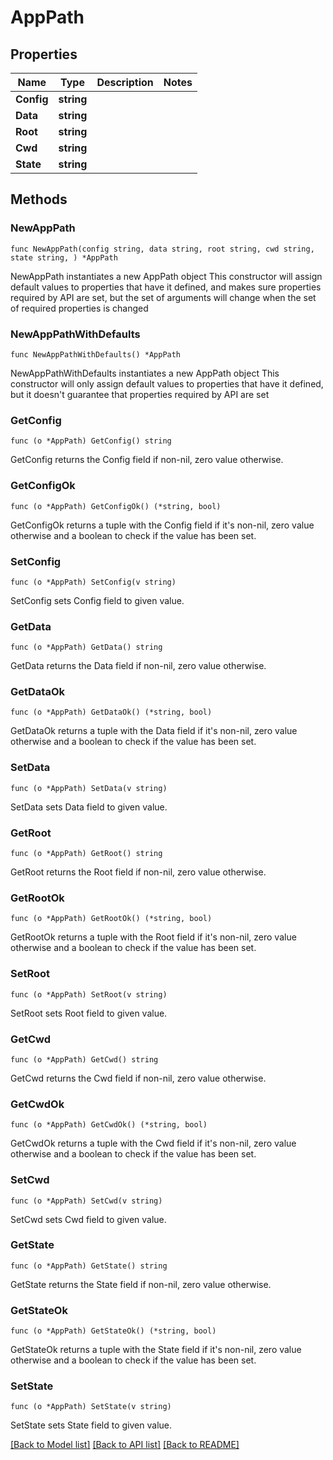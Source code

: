 # AppPath

## Properties

Name | Type | Description | Notes
------------ | ------------- | ------------- | -------------
**Config** | **string** |  | 
**Data** | **string** |  | 
**Root** | **string** |  | 
**Cwd** | **string** |  | 
**State** | **string** |  | 

## Methods

### NewAppPath

`func NewAppPath(config string, data string, root string, cwd string, state string, ) *AppPath`

NewAppPath instantiates a new AppPath object
This constructor will assign default values to properties that have it defined,
and makes sure properties required by API are set, but the set of arguments
will change when the set of required properties is changed

### NewAppPathWithDefaults

`func NewAppPathWithDefaults() *AppPath`

NewAppPathWithDefaults instantiates a new AppPath object
This constructor will only assign default values to properties that have it defined,
but it doesn't guarantee that properties required by API are set

### GetConfig

`func (o *AppPath) GetConfig() string`

GetConfig returns the Config field if non-nil, zero value otherwise.

### GetConfigOk

`func (o *AppPath) GetConfigOk() (*string, bool)`

GetConfigOk returns a tuple with the Config field if it's non-nil, zero value otherwise
and a boolean to check if the value has been set.

### SetConfig

`func (o *AppPath) SetConfig(v string)`

SetConfig sets Config field to given value.


### GetData

`func (o *AppPath) GetData() string`

GetData returns the Data field if non-nil, zero value otherwise.

### GetDataOk

`func (o *AppPath) GetDataOk() (*string, bool)`

GetDataOk returns a tuple with the Data field if it's non-nil, zero value otherwise
and a boolean to check if the value has been set.

### SetData

`func (o *AppPath) SetData(v string)`

SetData sets Data field to given value.


### GetRoot

`func (o *AppPath) GetRoot() string`

GetRoot returns the Root field if non-nil, zero value otherwise.

### GetRootOk

`func (o *AppPath) GetRootOk() (*string, bool)`

GetRootOk returns a tuple with the Root field if it's non-nil, zero value otherwise
and a boolean to check if the value has been set.

### SetRoot

`func (o *AppPath) SetRoot(v string)`

SetRoot sets Root field to given value.


### GetCwd

`func (o *AppPath) GetCwd() string`

GetCwd returns the Cwd field if non-nil, zero value otherwise.

### GetCwdOk

`func (o *AppPath) GetCwdOk() (*string, bool)`

GetCwdOk returns a tuple with the Cwd field if it's non-nil, zero value otherwise
and a boolean to check if the value has been set.

### SetCwd

`func (o *AppPath) SetCwd(v string)`

SetCwd sets Cwd field to given value.


### GetState

`func (o *AppPath) GetState() string`

GetState returns the State field if non-nil, zero value otherwise.

### GetStateOk

`func (o *AppPath) GetStateOk() (*string, bool)`

GetStateOk returns a tuple with the State field if it's non-nil, zero value otherwise
and a boolean to check if the value has been set.

### SetState

`func (o *AppPath) SetState(v string)`

SetState sets State field to given value.



[[Back to Model list]](../README.md#documentation-for-models) [[Back to API list]](../README.md#documentation-for-api-endpoints) [[Back to README]](../README.md)


